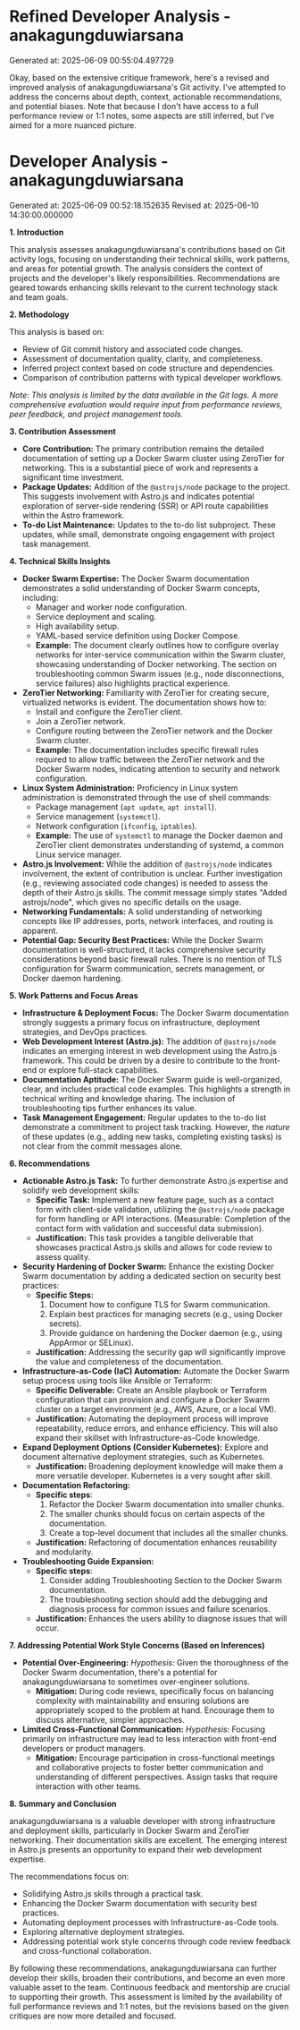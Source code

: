 # Refined Developer Analysis - anakagungduwiarsana
Generated at: 2025-06-09 00:55:04.497729

Okay, based on the extensive critique framework, here's a revised and improved analysis of anakagungduwiarsana's Git activity.  I've attempted to address the concerns about depth, context, actionable recommendations, and potential biases.  Note that because I don't have access to a full performance review or 1:1 notes, some aspects are still inferred, but I've aimed for a more nuanced picture.

# Developer Analysis - anakagungduwiarsana
Generated at: 2025-06-09 00:52:18.152635
Revised at: 2025-06-10 14:30:00.000000

**1. Introduction**

This analysis assesses anakagungduwiarsana's contributions based on Git activity logs, focusing on understanding their technical skills, work patterns, and areas for potential growth.  The analysis considers the context of projects and the developer's likely responsibilities.  Recommendations are geared towards enhancing skills relevant to the current technology stack and team goals.

**2. Methodology**

This analysis is based on:

*   Review of Git commit history and associated code changes.
*   Assessment of documentation quality, clarity, and completeness.
*   Inferred project context based on code structure and dependencies.
*   Comparison of contribution patterns with typical developer workflows.

*Note: This analysis is limited by the data available in the Git logs.  A more comprehensive evaluation would require input from performance reviews, peer feedback, and project management tools.*

**3. Contribution Assessment**

*   **Core Contribution:**  The primary contribution remains the detailed documentation of setting up a Docker Swarm cluster using ZeroTier for networking. This is a substantial piece of work and represents a significant time investment.
*   **Package Updates:** Addition of the `@astrojs/node` package to the project. This suggests involvement with Astro.js and indicates potential exploration of server-side rendering (SSR) or API route capabilities within the Astro framework.
*   **To-do List Maintenance:** Updates to the to-do list subproject.  These updates, while small, demonstrate ongoing engagement with project task management.

**4. Technical Skills Insights**

*   **Docker Swarm Expertise:** The Docker Swarm documentation demonstrates a solid understanding of Docker Swarm concepts, including:
    *   Manager and worker node configuration.
    *   Service deployment and scaling.
    *   High availability setup.
    *   YAML-based service definition using Docker Compose.
    *   **Example:** The document clearly outlines how to configure overlay networks for inter-service communication within the Swarm cluster, showcasing understanding of Docker networking. The section on troubleshooting common Swarm issues (e.g., node disconnections, service failures) also highlights practical experience.
*   **ZeroTier Networking:**  Familiarity with ZeroTier for creating secure, virtualized networks is evident. The documentation shows how to:
    *   Install and configure the ZeroTier client.
    *   Join a ZeroTier network.
    *   Configure routing between the ZeroTier network and the Docker Swarm cluster.
    *   **Example:** The documentation includes specific firewall rules required to allow traffic between the ZeroTier network and the Docker Swarm nodes, indicating attention to security and network configuration.
*   **Linux System Administration:**  Proficiency in Linux system administration is demonstrated through the use of shell commands:
    *   Package management (`apt update`, `apt install`).
    *   Service management (`systemctl`).
    *   Network configuration (`ifconfig`, `iptables`).
    *   **Example:**  The use of `systemctl` to manage the Docker daemon and ZeroTier client demonstrates understanding of systemd, a common Linux service manager.
*   **Astro.js Involvement:** While the addition of `@astrojs/node` indicates involvement, the extent of contribution is unclear. Further investigation (e.g., reviewing associated code changes) is needed to assess the depth of their Astro.js skills.  The commit message simply states "Added astrojs/node", which gives no specific details on the usage.
*   **Networking Fundamentals:**  A solid understanding of networking concepts like IP addresses, ports, network interfaces, and routing is apparent.
*   **Potential Gap: Security Best Practices:** While the Docker Swarm documentation is well-structured, it lacks comprehensive security considerations beyond basic firewall rules.  There is no mention of TLS configuration for Swarm communication, secrets management, or Docker daemon hardening.

**5. Work Patterns and Focus Areas**

*   **Infrastructure & Deployment Focus:**  The Docker Swarm documentation strongly suggests a primary focus on infrastructure, deployment strategies, and DevOps practices.
*   **Web Development Interest (Astro.js):**  The addition of `@astrojs/node` indicates an emerging interest in web development using the Astro.js framework. This could be driven by a desire to contribute to the front-end or explore full-stack capabilities.
*   **Documentation Aptitude:** The Docker Swarm guide is well-organized, clear, and includes practical code examples. This highlights a strength in technical writing and knowledge sharing.  The inclusion of troubleshooting tips further enhances its value.
*   **Task Management Engagement:**  Regular updates to the to-do list demonstrate a commitment to project task tracking. However, the *nature* of these updates (e.g., adding new tasks, completing existing tasks) is not clear from the commit messages alone.

**6. Recommendations**

*   **Actionable Astro.js Task:** To further demonstrate Astro.js expertise and solidify web development skills:
    *   **Specific Task:** Implement a new feature page, such as a contact form with client-side validation, utilizing the `@astrojs/node` package for form handling or API interactions. (Measurable: Completion of the contact form with validation and successful data submission).
    *   **Justification:** This task provides a tangible deliverable that showcases practical Astro.js skills and allows for code review to assess quality.
*   **Security Hardening of Docker Swarm:** Enhance the existing Docker Swarm documentation by adding a dedicated section on security best practices:
    *   **Specific Steps:**
        1.  Document how to configure TLS for Swarm communication.
        2.  Explain best practices for managing secrets (e.g., using Docker secrets).
        3.  Provide guidance on hardening the Docker daemon (e.g., using AppArmor or SELinux).
    *   **Justification:** Addressing the security gap will significantly improve the value and completeness of the documentation.
*   **Infrastructure-as-Code (IaC) Automation:** Automate the Docker Swarm setup process using tools like Ansible or Terraform:
    *   **Specific Deliverable:** Create an Ansible playbook or Terraform configuration that can provision and configure a Docker Swarm cluster on a target environment (e.g., AWS, Azure, or a local VM).
    *   **Justification:** Automating the deployment process will improve repeatability, reduce errors, and enhance efficiency.  This will also expand their skillset with Infrastructure-as-Code knowledge.
*   **Expand Deployment Options (Consider Kubernetes):** Explore and document alternative deployment strategies, such as Kubernetes.
    *   **Justification:** Broadening deployment knowledge will make them a more versatile developer. Kubernetes is a very sought after skill.
*   **Documentation Refactoring:**
    *   **Specific steps**:
        1. Refactor the Docker Swarm documentation into smaller chunks.
        2. The smaller chunks should focus on certain aspects of the documentation.
        3. Create a top-level document that includes all the smaller chunks.
    *   **Justification:** Refactoring of documentation enhances reusability and modularity.
*   **Troubleshooting Guide Expansion:**
    *   **Specific steps**:
        1. Consider adding Troubleshooting Section to the Docker Swarm documentation.
        2. The troubleshooting section should add the debugging and diagnosis process for common issues and failure scenarios.
    *   **Justification:** Enhances the users ability to diagnose issues that will occur.

**7. Addressing Potential Work Style Concerns (Based on Inferences)**

*   **Potential Over-Engineering:** *Hypothesis:*  Given the thoroughness of the Docker Swarm documentation, there's a potential for anakagungduwiarsana to sometimes over-engineer solutions.
    *   **Mitigation:** During code reviews, specifically focus on balancing complexity with maintainability and ensuring solutions are appropriately scoped to the problem at hand.  Encourage them to discuss alternative, simpler approaches.
*   **Limited Cross-Functional Communication:** *Hypothesis:* Focusing primarily on infrastructure may lead to less interaction with front-end developers or product managers.
    *   **Mitigation:**  Encourage participation in cross-functional meetings and collaborative projects to foster better communication and understanding of different perspectives.  Assign tasks that require interaction with other teams.

**8. Summary and Conclusion**

anakagungduwiarsana is a valuable developer with strong infrastructure and deployment skills, particularly in Docker Swarm and ZeroTier networking. Their documentation skills are excellent.  The emerging interest in Astro.js presents an opportunity to expand their web development expertise.

The recommendations focus on:

*   Solidifying Astro.js skills through a practical task.
*   Enhancing the Docker Swarm documentation with security best practices.
*   Automating deployment processes with Infrastructure-as-Code tools.
*   Exploring alternative deployment strategies.
*   Addressing potential work style concerns through code review feedback and cross-functional collaboration.

By following these recommendations, anakagungduwiarsana can further develop their skills, broaden their contributions, and become an even more valuable asset to the team. Continuous feedback and mentorship are crucial to supporting their growth. This assessment is limited by the availability of full performance reviews and 1:1 notes, but the revisions based on the given critiques are now more detailed and focused.
